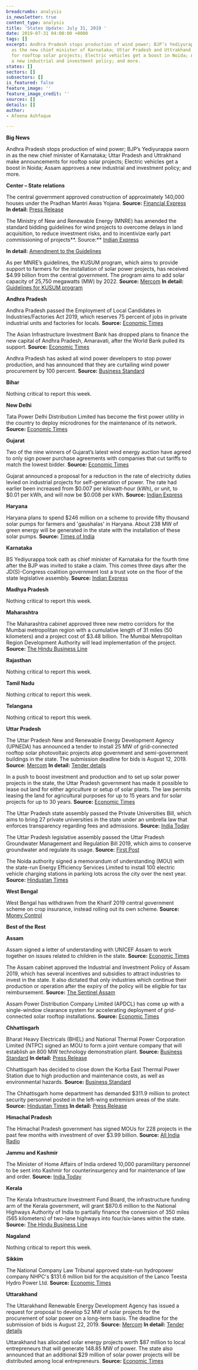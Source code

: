 ```yaml
---
breadcrumbs: analysis
is_newsletter: true
content_type: analysis
title: 'States Update: July 31, 2019 '
date: 2019-07-31 04:00:00 +0000
tags: []
excerpt: Andhra Pradesh stops production of wind power; BJP’s Yediyurappa sworn in
  as the new chief minister of Karnataka; Uttar Pradesh and Uttrakhand make announcements
  for rooftop solar projects; Electric vehicles get a boost in Noida; Assam approves
  a new industrial and investment policy; and more.
states: []
sectors: []
subsectors: []
is_featured: false
feature_image: ''
feature_image_credit: ''
sources: []
details: []
author:
- Afeena Ashfaque

---
```

**Big News**

Andhra Pradesh stops production of wind power; BJP’s Yediyurappa sworn in as the new chief minister of Karnataka; Uttar Pradesh and Uttrakhand make announcements for rooftop solar projects; Electric vehicles get a boost in Noida; Assam approves a new industrial and investment policy; and more.

**Center – State relations**

The central government approved construction of approximately 140,000 houses under the Pradhan Mantri Awas Yojana. **Source:** [Financial Express](https://www.financialexpress.com/economy/government-approves-construction-of-1-4-lakh-more-houses-under-pmay-urban/1657024/) **In detail:** [Press Release](http://pib.nic.in/newsite/PrintRelease.aspx?relid=192262)

The Ministry of New and Renewable Energy (MNRE) has amended the standard bidding guidelines for wind projects to overcome delays in land acquisition, to reduce investment risks, and to incentivize early part commissioning of projects**. Source:** [Indian Express](https://indianexpress.com/article/business/mnre-amends-bidding-guidelines-to-improve-wind-energy-projects-5849701/)

**In detail:** [Amendment to the Guidelines](https://mnre.gov.in/sites/default/files/schemes/WBG%20Amendments%20gazette.pdf)

As per MNRE’s guidelines, the KUSUM program, which aims to provide support to farmers for the installation of solar power projects, has received $4.99 billion from the central government. The program aims to add solar capacity of 25,750 megawatts (MW) by 2022. **Source:** [Mercom](https://mercomindia.com/kusum-program-solar-2022/) **In detail:** [Guidelines for KUSUM program](https://mnre.gov.in/sites/default/files/webform/notices/KUSUMguidelines.pdf)

**Andhra Pradesh**

Andhra Pradesh passed the Employment of Local Candidates in Industries/Factories Act 2019, which reserves 75 percent of jobs in private industrial units and factories for locals. **Source:** [Economic Times](https://economictimes.indiatimes.com/news/politics-and-nation/andhra-pradesh-first-state-to-reserve-75-private-jobs-for-locals/articleshow/70343889.cms)

The Asian Infrastructure Investment Bank has dropped plans to finance the new capital of Andhra Pradesh, Amaravati, after the World Bank pulled its support. **Source:** [Economic Times](https://economictimes.indiatimes.com/news/economy/finance/china-led-development-bank-joins-world-bank-in-pulling-funds-for-amaravati/articleshow/70344481.cms)

Andhra Pradesh has asked all wind power developers to stop power production, and has announced that they are curtailing wind power procurement by 100 percent. **Source:** [Business Standard](https://www.business-standard.com/article/economy-policy/andhra-govt-asks-all-wind-power-developers-to-stop-power-production-119072501698_1.html)

**Bihar**

Nothing critical to report this week.

**New Delhi**

Tata Power Delhi Distribution Limited has become the first power utility in the country to deploy microdrones for the maintenance of its network. **Source:** [Economic Times](https://energy.economictimes.indiatimes.com/news/power/tata-power-delhi-first-in-india-to-use-drones-for-network-maintenance/70371965)

**Gujarat**

Two of the nine winners of Gujarat’s latest wind energy auction have agreed to only sign power purchase agreements with companies that cut tariffs to match the lowest bidder. **Source:** [Economic Times](https://energy.economictimes.indiatimes.com/news/renewable/two-of-nine-gujarat-wind-auction-winners-agree-to-slash-tariffs/70426277)

Gujarat announced a proposal for a reduction in the rate of electricity duties levied on industrial projects for self-generation of power. The rate had earlier been increased from $0.007 per kilowatt-hour (kWh), or unit, to $0.01 per kWh, and will now be $0.008 per kWh. **Source:** [Indian Express](https://indianexpress.com/article/cities/ahmedabad/gujarat-electricity-duty-on-industries-to-be-reduced-to-60-paise-5849793/)

**Haryana**

Haryana plans to spend $246 million on a scheme to provide fifty thousand solar pumps for farmers and 'gaushalas' in Haryana. About 238 MW of green energy will be generated in the state with the installation of these solar pumps. **Source:** [Times of India](https://timesofindia.indiatimes.com/business/india-business/50000-solar-pumps-to-be-given-to-farmers-and-gaushalas-in-haryana-minister/articleshowprint/70401271.cms)

**Karnataka**

BS Yediyurappa took oath as chief minister of Karnataka for the fourth time after the BJP was invited to stake a claim. This comes three days after the JD(S)-Congress coalition government lost a trust vote on the floor of the state legislative assembly. **Source:** [Indian Express](https://indianexpress.com/article/india/karnataka-govt-formation-live-updates-bs-yeddyurappa-bjp-oath-taking-ceremony-5853213/)

**Madhya Pradesh**

Nothing critical to report this week.

**Maharashtra**

The Maharashtra cabinet approved three new metro corridors for the Mumbai metropolitan region with a cumulative length of 31 miles (50 kilometers) and a project cost of $3.48 billion. The Mumbai Metropolitan Region Development Authority will lead implementation of the project. **Source:** [The Hindu Business Line](https://www.thehindubusinessline.com/todays-paper/tp-others/tp-states/article28704075.ece)

**Rajasthan**

Nothing critical to report this week.

**Tamil Nadu**

Nothing critical to report this week.

**Telangana**

Nothing critical to report this week.

**Uttar Pradesh**

The Uttar Pradesh New and Renewable Energy Development Agency (UPNEDA) has announced a tender to install 25 MW of grid-connected rooftop solar photovoltaic projects atop government and semi-government buildings in the state. The submission deadline for bids is August 12, 2019. **Source**: [Mercom](https://mercomindia.com/uttar-pradesh-rooftop-solar-tender/) **In detail:** [Tender details](http://upneda.org.in/UploadedFiles/TenderDirectory/TDOCURESCO.pdf)

In a push to boost investment and production and to set up solar power projects in the state, the Uttar Pradesh government has made it possible to lease out land for either agriculture or setup of solar plants. The law permits leasing the land for agricultural purposes for up to 15 years and for solar projects for up to 30 years. **Source:** [Economic Times](https://energy.economictimes.indiatimes.com/news/renewable/up-govt-allows-farm-land-lease-for-solar-power-plant-agri-industry/70416791)

The Uttar Pradesh state assembly passed the Private Universities Bill, which aims to bring 27 private universities in the state under an umbrella law that enforces transparency regarding fees and admissions. **Source:** [India Today](https://www.indiatoday.in/education-today/news/story/uttar-pradesh-private-universities-passed-a-bill-opponent-objected-the-clause-on-anti-national-activities-1573800-2019-07-26)

The Uttar Pradesh legislative assembly passed the Uttar Pradesh Groundwater Management and Regulation Bill 2019, which aims to conserve groundwater and regulate its usage. **Source:** [First Post](https://www.firstpost.com/india/bill-to-conserve-groundwater-regulate-its-usage-passed-in-up-calls-for-setting-up-management-committees-7064121.html)

The Noida authority signed a memorandum of understanding (MOU) with the state-run Energy Efficiency Services Limited to install 100 electric vehicle charging stations in parking lots across the city over the next year. **Source:** [Hindustan Times](https://www.hindustantimes.com/noida/noida-authority-signs-mou-with-eesl-for-setting-up-100-electric-vehicle-charging-stations/story-OBgJ5YhYjsmeYKiE0N77kN.html)

**West Bengal**

West Bengal has withdrawn from the Kharif 2019 central government scheme on crop insurance, instead rolling out its own scheme. **Source:** [Money Control](https://www.moneycontrol.com/news/economy/policy/west-bengal-govt-stops-implementing-pmfby-scheme-from-this-year-4236791.html)

**Best of the Rest**

**Assam**

Assam signed a letter of understanding with UNICEF Assam to work together on issues related to children in the state. **Source:** [Economic Times](https://economictimes.indiatimes.com/news/politics-and-nation/assam-legislative-assembly-signs-lou-with-unicef-will-work-together-on-issues-related-to-children/articleshow/70421428.cms)

The Assam cabinet approved the Industrial and Investment Policy of Assam 2019, which has several incentives and subsidies to attract industries to invest in the state. It also dictated that only industries which continue their production or operation after the expiry of the policy will be eligible for tax reimbursement. **Source:** [The Sentinel Assam](https://www.sentinelassam.com/top-headlines/industrial-policy-assam-moves-to-woo-investors-with-sops/)

Assam Power Distribution Company Limited (APDCL) has come up with a single-window clearance system for accelerating deployment of grid-connected solar rooftop installations. **Source:** [Economic Times](https://economictimes.indiatimes.com/industry/energy/power/apdcl-opens-online-single-window-clearance-system-for-solar-rooftop-installations/articleshow/70307534.cms)

**Chhattisgarh**

Bharat Heavy Electricals (BHEL) and National Thermal Power Corporation Limited (NTPC) signed an MOU to form a joint venture company that will establish an 800 MW technology demonstration plant. **Source:** [Business Standard](https://www.business-standard.com/article/news-cm/bhel-and-ntpc-sign-mou-to-set-up-technology-demostration-plant-based-on-ausc-technology-119072401207_1.html) **In detail:** [Press Release](http://www.bhel.com/index.php/linkpdf?pdf=http://www.bhel.com//assets/downloads/5d3838b5965aaBHEL_signs_MoU_with_NTPC_to_set_up_world%E2%80%99s_most_efficient_environmental_friendly_coal-fired_power_plant.pdf)

Chhattisgarh has decided to close down the Korba East Thermal Power Station due to high production and maintenance costs, as well as environmental hazards. **Source:** [Business Standard](https://www.business-standard.com/article/economy-policy/chhattisgarh-to-shut-down-its-first-power-plant-over-viability-issues-119072300957_1.html)

The Chhattisgarh home department has demanded $311.9 million to protect security personnel posted in the left-wing extremism areas of the state. **Source:** [Hindustan Times](https://www.hindustantimes.com/india-news/chhattisgarh-demands-rs-2-150-crore-from-centre-for-police-welfare/story-3L1WpIAlDrRk6uTpzcLTQO.html) **In detail:** [Press Release](http://pib.nic.in/newsite/PrintRelease.aspx?relid=192256)

**Himachal Pradesh**

The Himachal Pradesh government has signed MOUs for 228 projects in the past few months with investment of over $3.99 billion. **Source:** [All India Radio](http://www.newsonair.com/News?title=Himachal-signs-MoUs-for-228-projects-with-investment-of-over-Rs-27%2C-515-cr&id=369154)

**Jammu and Kashmir**

The Minister of Home Affairs of India ordered 10,000 paramilitary personnel to be sent into Kashmir for counterinsurgency and for maintenance of law and order. **Source:** [India Today](https://www.indiatoday.in/india/story/kashmir-article-35a-scrap-mha-paramilitary-force-jk-army-1574323-2019-07-27)

**Kerala**

The Kerala Infrastructure Investment Fund Board, the infrastructure funding arm of the Kerala government, will grant $870.6 million to the National Highways Authority of India to partially finance the conversion of 350 miles (565 kilometers) of two-lane highways into four/six-lanes within the state. **Source:** [The Hindu Business Line](https://www.thehindubusinessline.com/economy/logistics/keralas-infra-funding-arm-to-give-6000-cr-grant-to-nhai/article28723421.ece)

**Nagaland**

Nothing critical to report this week.

**Sikkim**

The National Company Law Tribunal approved state-run hydropower company NHPC's $131.6 million bid for the acquisition of the Lanco Teesta Hydro Power Ltd. **Source:** [Economic Times](https://energy.economictimes.indiatimes.com/news/power/nclt-approves-nhpcs-rs-907-cr-bid-for-lanco-teesta-hydro-power-project/70404761)

**Uttarakhand**

The Uttarakhand Renewable Energy Development Agency has issued a request for proposal to develop 52 MW of solar projects for the procurement of solar power on a long-term basis. The deadline for the submission of bids is August 22, 2019. **Source:** [Mercom](https://mercomindia.com/uttarakhand-rfp-grid-connected-solar/) **In detail:** [Tender details](http://www.ureda.uk.gov.in/files/E-tender_notice_52MW.pdf)

Uttarakhand has allocated solar energy projects worth $87 million to local entrepreneurs that will generate 148.85 MW of power. The state also announced that an additional $29 million of solar power projects will be distributed among local entrepreneurs. **Source:** [Economic Times](https://energy.economictimes.indiatimes.com/news/renewable/ukhand-cm-allocates-solar-energy-projects-to-local-entrepreneurs/70416677)
